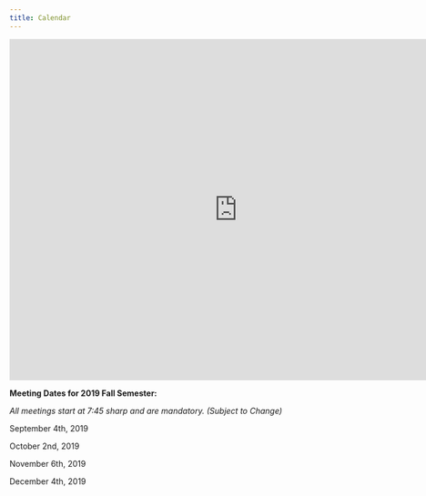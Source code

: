 ```yaml
---
title: Calendar
---
```


<iframe src="https://calendar.google.com/calendar/b/3/embed?height=600&amp;wkst=1&amp;bgcolor=%23ffffff&amp;ctz=America%2FNew_York&amp;src=bmhzLndoZWVsZXJAZ21haWwuY29t&amp;color=%234285F4" style="border-width:0" width="800" height="600" frameborder="0" scrolling="no"></iframe>

**Meeting Dates for 2019 Fall Semester:**

*All meetings start at 7:45 sharp and are mandatory. (Subject to Change)*

September 4th, 2019

October 2nd, 2019

November 6th, 2019

December 4th, 2019